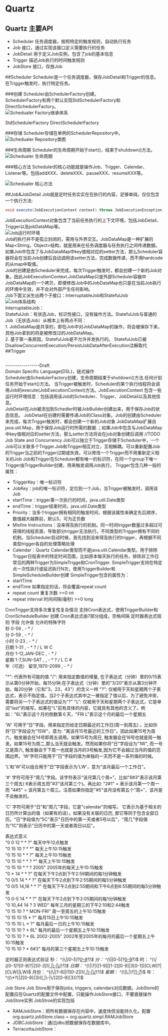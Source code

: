 # Quartz

## Quartz 主要API
- Scheduler 任务调度器，按照特定的触发规则，自动执行任务
- Job 接口，通过实现该接口定义需要执行的任务
- JobDetail 用于定义Job实例，包含了job的基本信息
- Trigger 描述Job执行的时间触发规则
- JobStore 接口，存放Job

##Scheduler
Scheduler是一个任务调度器，保存JobDetail和Trigger的信息。 在Trigger触发时，执行特定任务。

###创建
Scheduler由SchedulerFactory创建。  
SchedulerFactory有两个默认实现StdSchedulerFactory和DirectSchedulerFactory。  
![Schedualer Factory继承体系](../resources/quartz/images/scheduler_factory.png "Schedualer Factory继承体系")  

StdSchedulerFactory
DirectSchedulerFactory

###存储
Scheduler存储在单例的SchedulerRepository中。    
![Schedualer Repository类图](../resources/quartz/images/scheduler_repository.png "Schedualer Repository类图")  
 
###生命周期
Scheduler的生命周期开始于start()，结束于shutdown()方法。  
![Schedualer 生命周期](../resources/quartz/images/scheduler_lifecycle.png "Schedualer 生命周期")  

###核心方法
Scheduler的核心功能就是操作Job、Trigger、Calendar、Listener等。包括addXXX、deleteXXX、pauseXXX、resumeXXX等。  

![Schedualer 核心方法](../resources/quartz/images/scheduler_core.png "Schedualer 核心方法")  

##Job&JobDetail
Job就是定时任务实实在在执行的内容，足够单纯，仅仅包含一个执行方法:  
```java  
void execute(JobExecutionContext context) throws JobExecutionException;  
```  
JobExecutionContext对象包含了当前任务执行的上下文环境，包括JobDetail、Trigger以及jobDataMap等。  
![Job运行时环境](../resources/quartz/images/job_execution_context.png "Job运行时环境")  
Job的执行并不是孤立封闭的，需用与外界交互。JobDataMap是一种扩展的Map<String，Object>结构，就是用来在任务调度器与任务执行之间传递数据。如果Job中包含了与JobDataMap中key值相对应的setter方法，那么Scheduler容器将会在当前Job创建后自动调用该setter方法，完成数据传递，而不用hardcode的从map中取值。  
Job的创建是由Scheduler来完成，每次Trigger触发时，都会创建一个新的Job对象。因此JobExecutionContext.JobDataMap只是外部Scheduler容器中JobDataMap的一个拷贝，即便修改Job中的JobDataMap也只是在当前Job执行的环境中生效，并不会对外部产生任何影响。  
Job下面又派生出两个子接口：InterruptableJob和StatefulJob  
![Job体系结构](../resources/quartz/images/job.png "Job体系结构")  
InterruptableJob：  
StatefulJob：有状态Job，标识性接口，没有操作方法。StatefulJob与普通的Job（无状态Job）从根本上有两点不同：  
	1. JobDataMap是共享的，即在Job中对JobDataMap的操作，将会被保存下来，其他Job拿到的将是被修改过的JobDataMap。  
	2. 基于第一条原因，StatefulJob是不允许并发执行的。
StatefulJob已被DisallowConcurrentExecution/PersistJobDataAfterExecution注解取代
##Trigger
##


-----------------Draft  
Domain Specific Language(DSL)，链式操作  
Scheduler由SchedulerFactory创建，生命周期结束于shutdown()方法.任何计划任务开始于start()方法。
当Trigger被触发时，Scheduler的某个执行线程将会调用Job的execute(JobExecutionContext)方法。JobExecutionContext 包含一些运行时环境信息：包括调用该Job的Scheduler、Trigger、JobDetail以及其他信息。  
JobDetail在Job被添加到Schedler时被JobBuilder创建出来，用于保存Job的状态信息。
JobDetail在创建时需要传递Job的Class对象。Job的创建由Scheduler来完成，每次Trigger触发时，都会创建一个新的Job对象
JobDataMap扩展自java.util.Map，用于保存Job运行时所需的数据.；如果Job中包含与JobDataMap中key值相对应的setter方法，那么setter方法将会在job对象创建后调用
//TODO Job State and Concurrency
Job可以独立于Trigger存储于Scheduler中，一个Job可以关联多个Trigger.Job和Trigger相互对立，互相解耦。可以重新配置Job的Trigger当之前的Trigger过期或失效。可以修改一个Trigger而不用重新定义相关的Job
Job和Trigger在Scheduler都有唯一的标识符，在同一个group下唯一
Trigger由TriggerBuilder创建，用来触发调用Job执行。
Trigger包含几种一般的属性：
- TriggerKey：唯一标识符
- JobKey：job的唯一标识符，定位到一个Job，当Trigger被触发时，调用该Job
- startTime：trigger第一次执行的时间，java.util.Date类型
- endTime：trigger结束时间，java.util.Date类型
- Priority：当多个trigger拥有相同的触发时间，根据该属性来确定先后顺序，数值越大越靠前，默认5，可为正负数
- Misfire Instructions：没来得及执行的机制。同一时间trigger数量过多超过可获得的线程资源，导致部分trigger无法执行。不同类型的Trigger拥有不同的机制。当Scheduler启动时候，首先找到没来得及执行的trigger，再根据不同类型trigger各自的处理策略处理	
- Calendar：Quartz Calendar类型而不是java.util.Calendar类型。用于排除Trigger日程表中的特定时间范围，比如原本每天执行的任务，排除非工作日
常见的两种Trigger为SimpleTrigge和CronTrigger. 
SimpleTrigger支持在特定点一次性执行或延迟执行N次，使用TriggerBuilder和SimpleScheduleBuilder创建
SimpleTrigger包含的属性为：
- startTime
- endTime 如果指定的话，将会覆盖repeat count
- repeat count 重复次数 >=0 int
- repeat interval 时间间隔(毫秒) >=0 long

CronTrigger支持多次重复性复杂情况 支持Cron表达式，使用TriggerBuilder和CronScheduleBuilder 创建
Cron表达式由7部分组成，空格间隔
定时器表达式规则
字段 		允许值 			允许的特殊字符   
秒 			0-59 			, - * /   
分 			0-59 			, - * /   
小时 		0-23 			, - * /   
日期 		1-31 			, - * ? / L W C   
月份 		1-12,JAN-DEC	, - * /   
星期 		1-7,SUN-SAT , 	, - * ? / L C #   
年（可选） 留空,1970-2099	, - * /   

"*": 代表所有可能的值
"/": 用来指定数值的增量, 在子表达式（分钟）里的0/15表示从第0分钟开始，每15分钟;在子表达式（分钟）里的"3/20"表示从第3分钟开始，每20分钟（它和"3，23，43"）的含义一样
"?": 仅被用于天和星期两个子表达式，表示不指定值。当2个子表达式其中之一被指定了值以后，为了避免冲突，需要将另一个子表达式的值设为"?"
"L": 仅被用于天和星期两个子表达式，它是单词"last"的缩写。如果在“L”前有具体的内容，它就具有其他的含义了。例如："6L"表示这个月的倒数第６天，"FRI L"表示这个月的最后一个星期五  

'W' 可用于“日”字段。用来指定历给定日期最近的工作日(周一到周五) 。比如你将“日”字段设为"15W"，意为: "离该月15号最近的工作日"。因此如果15号为周六，触发器会在14号即周五调用。如果15号为周日, 触发器会在16号也就是周一触发。如果15号为周二,那么当天就会触发。然而如果你将“日”字段设为"1W", 而一号又是周六, 触发器会于下周一也就是当月的3号触发,因为它不会越过当月的值的范围边界。'W'字符只能用于“日”字段的值为单独的一天而不是一系列值的时候。 

'L'和'W'可以组合用于“日”字段表示为'LW'，意为"该月最后一个工作日"。 

'#' 字符可用于“周几”字段。该字符表示“该月第几个周×”，比如"6#3"表示该月第三个周五( 6表示周五而"#3"该月第三个)。再比如: "2#1" = 表示该月第一个周一而 "4#5" = 该月第五个周三。注意如果你指定"#5"该月没有第五个“周×”，该月是不会触发的。 

'C' 字符可用于“日”和“周几”字段，它是"calendar"的缩写。 它表示为基于相关的日历所计算出的值（如果有的话）。如果没有关联的日历, 那它等同于包含全部日历。“日”字段值为"5C"表示"日历中的第一天或者5号以后"，“周几”字段值为"1C"则表示"日历中的第一天或者周日以后"。 

表达式意义   
"0 0 12 * * ?" 每天中午12点触发   
"0 15 10 ? * *" 每天上午10:15触发   
"0 15 10 * * ?" 每天上午10:15触发   
"0 15 10 * * ? *" 每天上午10:15触发   
"0 15 10 * * ? 2005" 2005年的每天上午10:15触发   
"0 * 14 * * ?" 在每天下午2点到下午2:59期间的每1分钟触发   
"0 0/5 14 * * ?" 在每天下午2点到下午2:55期间的每5分钟触发   
"0 0/5 14,18 * * ?" 在每天下午2点到2:55期间和下午6点到6:55期间的每5分钟触发   
"0 0-5 14 * * ?" 在每天下午2点到下午2:05期间的每1分钟触发   
"0 10,44 14 ? 3 WED" 每年三月的星期三的下午2:10和2:44触发   
"0 15 10 ? * MON-FRI" 周一至周五的上午10:15触发   
"0 15 10 15 * ?" 每月15日上午10:15触发   
"0 15 10 L * ?" 每月最后一日的上午10:15触发   
"0 15 10 ? * 6L" 每月的最后一个星期五上午10:15触发   
"0 15 10 ? * 6L 2002-2005" 2002年至2005年的每月的最后一个星期五上午10:15触发   
"0 15 10 ? * 6#3" 每月的第三个星期五上午10:15触发   


定时器正则表达式验证
秒：	^(\\*|[0-5]?[0-9]([,|\\-|\\/][0-5]?[0-9])?)$
分：	^(\\*|[0-5]?[0-9]([,|\\-|\\/][0-5]?[0-9])?)$
时：	^(\\*|([0-1]?[0-9]?|2[0-3])([,|\\-|\\/]([0-1]?[0-9]|2[0-3]))?)$
日期：	^(\\*|\\?|([1-9]|[1-2][0-9]|3[0-1])[CLW]?|[CLW]|LW)$
月份：	^((\\*|[1-9]|(1[0-2]))([,|\\-|\\/]([1-9]|(1[0-2])))?)$
星期：	^(\\*|L|\\?|[1-7](([,|\\-|\\/|\\#][1-7])?|[LC]))$
年：	^((\\*?)|2[0-9]{3}([,|\\-|\\/]2[0-9]{3})?)$


Job Store
Job Store用于保存jobs, triggers, calendars对应数据。JobStore的配置应在Quartz的配置文件中配置，只能操作JobStore接口，不要直接操作JobStore实例
JobStroe的实现包括
- RAMJobStore：把所有数据保存在内容中，速度快但没能持久化。配置org.quartz.jobStore.class = org.quartz.simpl.RAMJobStore
- JDBCJobStore：通过jdbc把数据保存在数据库中。
- TerracottaJobStore：


